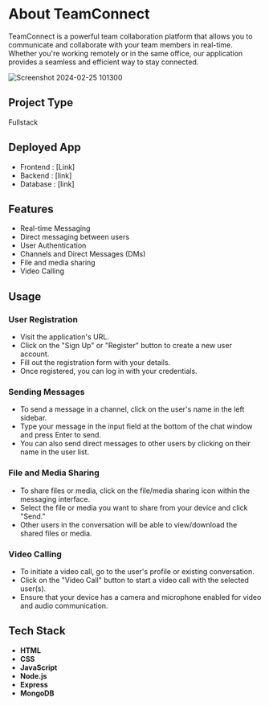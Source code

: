 
#  About TeamConnect

TeamConnect is a powerful team collaboration platform that allows you to communicate and collaborate with your team members in real-time. Whether you're working remotely or in the same office, our application provides a seamless and efficient way to stay connected.


![Screenshot 2024-02-25 101300](https://github.com/SreeHarsha-Kamisetty/TeamConnect/assets/102248292/a4fff7f8-f07a-42d0-ab56-65bf28ac5e60)

## Project Type 
Fullstack

## Deployed App
- Frontend : [Link]
- Backend : [link]
- Database : [link]

## Features
- Real-time Messaging
- Direct messaging between users
- User Authentication
- Channels and Direct Messages (DMs)
- File and media sharing
- Video Calling


## Usage
### User Registration
- Visit the application's URL.
- Click on the "Sign Up" or "Register" button to create a new user account.
- Fill out the registration form with your details.
- Once registered, you can log in with your credentials.

### Sending Messages
- To send a message in a channel, click on the user's name in the left sidebar.
- Type your message in the input field at the bottom of the chat window and press Enter to send.
- You can also send direct messages to other users by clicking on their name in the user list.

### File and Media Sharing
- To share files or media, click on the file/media sharing icon within the messaging interface.
- Select the file or media you want to share from your device and click "Send."
- Other users in the conversation will be able to view/download the shared files or media.

### Video Calling
- To initiate a video call, go to the user's profile or existing conversation.
- Click on the "Video Call" button to start a video call with the selected user(s).
- Ensure that your device has a camera and microphone enabled for video and audio communication.
  
## Tech Stack

- **HTML**
- **CSS**
- **JavaScript**
- **Node.js**
- **Express**
- **MongoDB**


